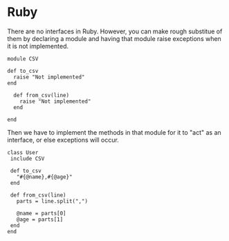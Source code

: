 
# Ruby
There are no interfaces in Ruby. However, you can make rough substitue of them by declaring a module and having that module raise exceptions when it is not implemented. 

    module CSV

    def to_csv
      raise "Not implemented"
    end

      def from_csv(line)
        raise "Not implemented"
      end

    end

Then we have to implement the methods in that module for it to "act" as an interface, or else exceptions will occur.

    class User
     include CSV

     def to_csv
       "#{@name},#{@age}"
     end

     def from_csv(line)
       parts = line.split(",")

       @name = parts[0]
       @age = parts[1]
     end
    end
